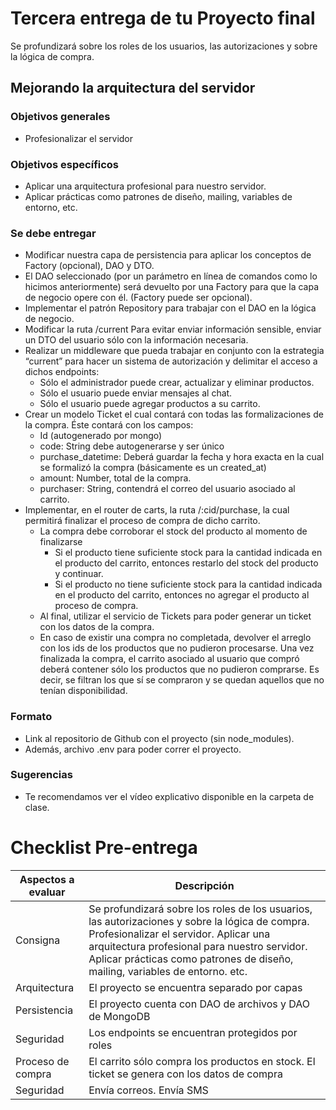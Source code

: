 # Tercera entrega de tu Proyecto final

Se profundizará sobre los roles de los usuarios, las autorizaciones y sobre la lógica de compra.

## Mejorando la arquitectura del servidor

### Objetivos generales

- Profesionalizar el servidor

### Objetivos específicos

- Aplicar una arquitectura profesional para nuestro servidor.
- Aplicar prácticas como patrones de diseño, mailing, variables de entorno, etc.

### Se debe entregar

- Modificar nuestra capa de persistencia para aplicar los conceptos de Factory (opcional), DAO y DTO. 
- El DAO seleccionado (por un parámetro en línea de comandos como lo hicimos anteriormente) será devuelto por una Factory para que la capa de negocio opere con él. (Factory puede ser opcional).
- Implementar el patrón Repository para trabajar con el DAO en la lógica de negocio. 
- Modificar la ruta  /current Para evitar enviar información sensible, enviar un DTO del usuario sólo con la información necesaria.
- Realizar un middleware que pueda trabajar en conjunto con la estrategia “current” para hacer un sistema de autorización y delimitar el acceso a dichos endpoints:
    - Sólo el administrador puede crear, actualizar y eliminar productos.
    - Sólo el usuario puede enviar mensajes al chat.
    - Sólo el usuario puede agregar productos a su carrito.
- Crear un modelo Ticket el cual contará con todas las formalizaciones de la compra. Éste contará con los campos: 
    - Id (autogenerado por mongo)
    - code: String debe autogenerarse y ser único
    - purchase_datetime: Deberá guardar la fecha y hora exacta en la cual se formalizó la compra (básicamente es un created_at)
    - amount: Number, total de la compra.
    - purchaser: String, contendrá el correo del usuario asociado al carrito.
- Implementar, en el router de carts, la ruta /:cid/purchase, la cual permitirá finalizar el proceso de compra de dicho carrito.
    - La compra debe corroborar el stock del producto al momento de finalizarse
        - Si el producto tiene suficiente stock para la cantidad indicada en el producto del carrito, entonces restarlo del stock del producto y continuar.
        - Si el producto no tiene suficiente stock para la cantidad indicada en el producto del carrito, entonces no agregar el producto al proceso de compra. 
    - Al final, utilizar el servicio de Tickets para poder generar un ticket con los datos de la compra.
    - En caso de existir una compra no completada, devolver el arreglo con los ids de los productos que no pudieron procesarse.
Una vez finalizada la compra, el carrito asociado al usuario que compró deberá contener sólo los productos que no pudieron comprarse. Es decir, se filtran los que sí se compraron y se quedan aquellos que no tenían disponibilidad.

### Formato

- Link al repositorio de Github con el proyecto (sin node_modules).
- Además, archivo .env para poder correr el proyecto.

### Sugerencias

- Te recomendamos ver el vídeo explicativo disponible en la carpeta de clase.



# **Checklist  Pre-entrega**		
     
|Aspectos a evaluar|	Descripción	|
| ------ | ------ |
|Consigna|	Se profundizará sobre los roles de los usuarios, las autorizaciones y sobre la lógica de compra. Profesionalizar el servidor. Aplicar una arquitectura profesional para nuestro servidor. Aplicar prácticas como patrones de diseño, mailing, variables de entorno. etc. |	
|Arquitectura|	El proyecto se encuentra separado por capas |
|Persistencia|   El proyecto cuenta con DAO de archivos y DAO de MongoDB |
|Seguridad| Los endpoints se encuentran protegidos por roles |
|Proceso de compra|	El carrito sólo compra los productos en stock. El ticket se genera con los datos de compra	|
|Seguridad|	Envía correos. Envía SMS |




